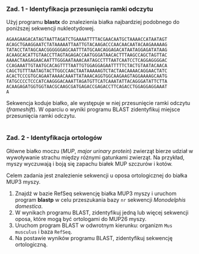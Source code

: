 ### Zad. 1 - Identyfikacja przesunięcia ramki odczytu

Użyj programu **blastx** do znalezienia białka najbardziej podobnego do poniższej sekwencji nukleotydowej. 

```
AGAAGAAGACATAGTAATTAGATCTGAAAATTTTACGAACAATGCTAAAACCATAATAGT
ACAGCTGAAGGAATCTATAAAAATTAATTGTACAAGACCCAACAACAATACAAGAAAAAG
TATACCTATAGCAACGGGGGGAGCAATTTATGCAACAGGAGACATAATAGGAGATATAAG
ACAAGCACATTGTAACCTTAGTAGAGACCAATGGGATAACACTTTAAGCCAGCTAGTTAC
AAAACTAAGAGAACAATTTGGGAATAAACAATAGCCTTTAATCAATCCTCAGGAGGGGAC
CCAGAAATTGTAATGCACAGTTTTAATTGTGGAGGAGAATTTTTCTACTGTAATACAACA
CAGCTGTTTAATAGTACTTGGCCAACTAATAAAAAGTCTACTAACAAAACAGGAACTATC
ACACTCCCGTGCAGAATAAAACAAATTATAAACAGGTGGCAAGAAGTAGGAAAAGCAATG
TATGCCCCTCCCATCAAGGGACAAATTAGATGTTCATCAAATATTACAGGGATATTCTTA
ACAAGAGATGGTGGTAACGCAAGCGATGAGACCGAGACCTTCAGACCTGGAGGAGGAAAT
A
```

Sekwencja koduje białko, ale występuje w niej przesunięcie ramki odczytu (*frameshift*). W oparciu o wyniki programu BLAST zidentyfikuj miejsce przesunięcia ramki odczytu.
<br/><br/>

### Zad. 2 - Identyfikacja ortologów
Główne białko moczu (*MUP*, *major urinary protein*) zwierząt bierze udział w wywoływanie strachu między różnymi gatunkami zwierząt. Na przykład, myszy wyczuwają i boją się zapachu białek MUP szczurów i kotów.

Celem zadania jest znalezienie sekwencji u oposa ortologicznej do białka MUP3 myszy.

1. Znajdź w bazie RefSeq sekwencję białka MUP3 myszy i uruchom program **blastp** w celu przeszukania bazy `nr` sekwencji *Monodelphis domestica*. 
2. W wynikach programu BLAST, zidentyfikuj jedną lub więcej sekwencji oposa, które mogą być ortologami do MUP26 myszy.
3. Uruchom program BLAST w odwrotnym kierunku: organizm `Mus musculus` i baza `RefSeq`.
4. Na postawie wyników programu BLAST, zidentyfikuj sekwencję ortologiczną.

